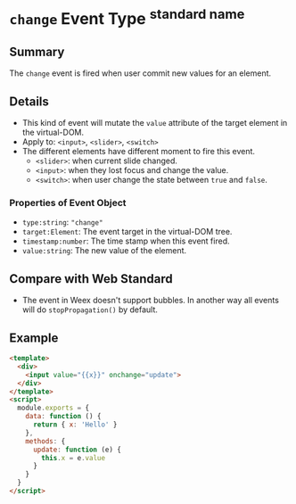 # `change` Event Type <sup>standard name</sup>

## Summary

The `change` event is fired when user commit new values for an element.

## Details

* This kind of event will mutate the `value` attribute of the target element in the virtual-DOM.
* Apply to: `<input>`, `<slider>`, `<switch>`
* The different elements have different moment to fire this event.
  * `<slider>`: when current slide changed.
  * `<input>`: when they lost focus and change the value.
  * `<switch>`: when user change the state between `true` and `false`.

### Properties of Event Object

* `type:string`: `"change"`
* `target:Element`: The event target in the virtual-DOM tree.
* `timestamp:number`: The time stamp when this event fired.
* `value:string`: The new value of the element.

## Compare with Web Standard

* The event in Weex doesn't support bubbles. In another way all events will do `stopPropagation()` by default.

## Example

```html
<template>
  <div>
    <input value="{{x}}" onchange="update">
  </div>
</template>
<script>
  module.exports = {
    data: function () {
      return { x: 'Hello' }
    },
    methods: {
      update: function (e) {
        this.x = e.value
      }
    }
  }
</script>
```

